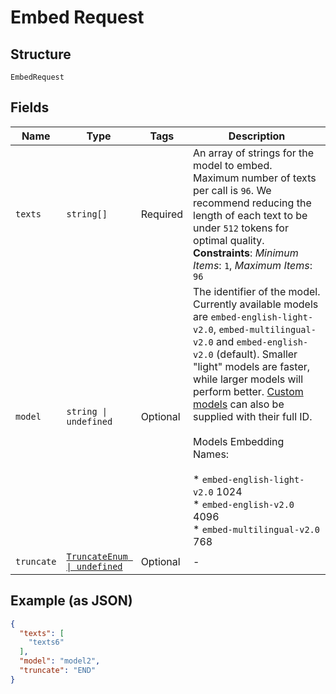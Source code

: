 
# Embed Request

## Structure

`EmbedRequest`

## Fields

| Name | Type | Tags | Description |
|  --- | --- | --- | --- |
| `texts` | `string[]` | Required | An array of strings for the model to embed. Maximum number of texts per call is `96`. We recommend reducing the length of each text to be under `512` tokens for optimal quality.<br>**Constraints**: *Minimum Items*: `1`, *Maximum Items*: `96` |
| `model` | `string \| undefined` | Optional | The identifier of the model. Currently available models are `embed-english-light-v2.0`, `embed-multilingual-v2.0` and `embed-english-v2.0` (default). Smaller "light" models are faster, while larger models will perform better. [Custom models](/docs/training-custom-models) can also be supplied with their full ID.<br><br>Models Embedding Names:<br><br>* `embed-english-light-v2.0` 1024<br>* `embed-english-v2.0` 4096<br>* `embed-multilingual-v2.0` 768 |
| `truncate` | [`TruncateEnum \| undefined`](../../doc/models/truncate-enum.md) | Optional | - |

## Example (as JSON)

```json
{
  "texts": [
    "texts6"
  ],
  "model": "model2",
  "truncate": "END"
}
```


